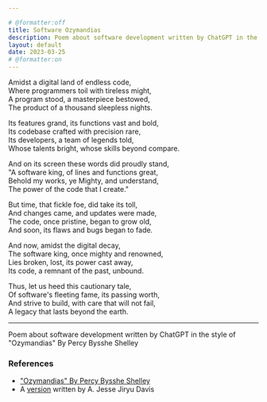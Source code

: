 ```yaml
---

# @formatter:off
title: Software Ozymandias
description: Poem about software development written by ChatGPT in the style of "Ozymandias"
layout: default
date: 2023-03-25
# @formatter:on
---
```


Amidst a digital land of endless code,\
Where programmers toil with tireless might,\
A program stood, a masterpiece bestowed,\
The product of a thousand sleepless nights.

Its features grand, its functions vast and bold,\
Its codebase crafted with precision rare,\
Its developers, a team of legends told,\
Whose talents bright, whose skills beyond compare.

And on its screen these words did proudly stand,\
"A software king, of lines and functions great,\
Behold my works, ye Mighty, and understand,\
The power of the code that I create."

But time, that fickle foe, did take its toll,\
And changes came, and updates were made,\
The code, once pristine, began to grow old,\
And soon, its flaws and bugs began to fade.

And now, amidst the digital decay,\
The software king, once mighty and renowned,\
Lies broken, lost, its power cast away,\
Its code, a remnant of the past, unbound.

Thus, let us heed this cautionary tale,\
Of software's fleeting fame, its passing worth,\
And strive to build, with care that will not fail,\
A legacy that lasts beyond the earth.

-----
Poem about software development written by ChatGPT in the style of "Ozymandias" By Percy Bysshe Shelley

### References

* ["Ozymandias" By Percy Bysshe Shelley](https://www.poetryfoundation.org/poems/46565/ozymandias)
* A [version](https://x.com/jessejiryudavis/status/1848416115447202275) written by A. Jesse Jiryu Davis